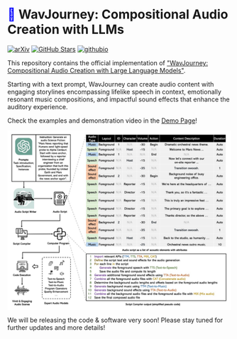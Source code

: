 # <span style="color: blue;">🎵</span> WavJourney: Compositional Audio Creation with LLMs
[![arXiv](https://img.shields.io/badge/arXiv-Paper-<COLOR>.svg)](https://audio-agi.github.io/WavJourney_demopage/WavJourney_arXiv.pdf) [![GitHub Stars](https://img.shields.io/github/stars/Audio-AGI/WavJourney?style=social)](https://github.com/Audio-AGI/WavJourney/) [![githubio](https://img.shields.io/badge/GitHub.io-Demo_Page-blue?logo=Github&style=flat-square)](https://audio-agi.github.io/WavJourney_demopage/) 


This repository contains the official implementation of ["WavJourney: Compositional Audio Creation with Large Language Models"](https://github.com/Audio-AGI/WavJourney_demopage/WavJourney_arXiv.pdf).

Starting with a text prompt, WavJourney can create audio content with engaging storylines encompassing lifelike speech in context, emotionally resonant music compositions, and impactful sound effects that enhance the auditory experience.  

Check the examples and demonstration video in the [Demo Page](https://audio-agi.github.io/WavJourney_demopage/WavJourney_arXiv.pdf)!

<p align="center">
  <img align="middle" width="800" src="assets/WavJourney.png"/>
</p>

We will be releasing the code & software very soon! Please stay tuned for further updates and more details!
